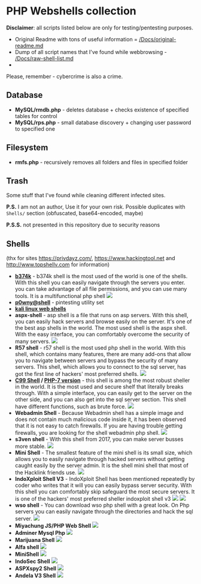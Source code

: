 # PHP Webshells collection

**Disclaimer**: all scripts listed below are only for testing/pentesting purposes.

* Original Readme with tons of useful information = [/Docs/original-readme.md](/Docs/original-readme.md)
* Dump of all script names that I've found while webbrowsing - [/Docs/raw-shell-list.md](/Docs/raw-shell-list.md)
* 
Please, remember - cybercrime is also a crime.

## Database

* **MySQL/rmdb.php** - deletes database + checks existence of specified tables for control
* **MySQL/rps.php** - small database discovery + changing user password to specified one

## Filesystem
* **rmfs.php** - recursively removes all folders and files in specified folder 

## Trash
Some stuff that I've found while cleaning different infected sites. 

**P.S.** I am not an author, Use it for your own risk. Possible duplicates with `Shells/` section (obfuscated, base64-encoded, maybe)

**P.S.S.** not presented in this repository due to security reasons

## Shells
(thx for sites https://privdayz.com/, https://www.hackingtool.net and http://www.topshellv.com for information)

* **[b374k](https://github.com/b374k/b374k)** - b374k shell is the most used of the world is one of the shells. With this shell you can easily navigate through the servers you enter. you can take advantage of all file permissions, and you can use many tools. It is a multifunctional php shell
  ![](_images/b374kshell.png)
* **[p0wny@shell](https://github.com/flozz/p0wny-shell)** - pintesting utility set
* **[kali linux web shells](https://www.kali.org/tools/webshells/)**
* **aspx-shell** - asp shell is a file that runs on asp servers. With this shell, you can easily hack servers and browse easily on the server. It's one of the best asp shells in the world. The most used shell is the aspx shell. With the easy interface, you can comfortably overcome the security of many servers.
  ![](_images/aspx-spy2.jpg)
* **R57 shell** - r57 shell is the most used php shell in the world. With this shell, which contains many features, there are many add-ons that allow you to navigate between servers and bypass the security of many servers. This shell, which allows you to connect to the sql server, has got the first line of hackers' most preferred shells.
  ![](_images/r57-shell.png)
* **[C99 Shell](https://github.com/4Hackerz/C99-Shell) / [PHP-7 version](https://github.com/KaizenLouie/C99Shell-PHP7)** - this shell is among the most robust sheller in the world. It is the most used and secure shelf that literally breaks through. With a simple interface, you can easily get to the server on the other side, and you can also get into the sql server section. This shell have different functions, such as brute force.
  ![](_images/c99-shell.png)
* **Webadmin Shell** - Because Webadmin shell has a simple image and does not contain much malicious code inside it, it has been observed that it is not easy to catch firewalls. If you are having trouble getting firewalls, you are looking for the shell webadmin php shell.
  ![](_images/webadmin-shell-1.png)
* **s3ven shell** - With this shell from 2017, you can make server busses more stable. 
  ![](_images/s3ven-shell.png)
* **Mini Shell** - The smallest feature of the mini shell is its small size, which allows you to easily navigate through hacked servers without getting caught easily by the server admin. It is the shell mini shell that most of the Hacklink friends use.
  ![](_images/mini-shell.png)
* **IndoXploit Shell V3** - IndoXploit Shell has been mentioned repeatedly by coder who writes that it will you can easily bypass server security. With this shell you can comfortably skip safeguard the most secure servers. It is one of the hackers' most preferred sheller indoxploit shell v3
  ![](_images/indox-1.png)
  ![](_images/indox-2.png)
* **wso shell** - You can download wso php shell with a great look. On Php servers you can easily navigate through the directories and hack the sql server.
  ![](_images/wsoshell.jpg)
* **Miyachung JS/PHP Web Shell**
  ![](_images/miya.png)
* **Adminer Mysql Php**
  ![](_images/adminer.png)
* **Marijuana Shell**
  ![](_images/marijuana-shell.png)
* **Alfa shell**
  ![](_images/alfa-shell.png)
* **MiniShell**
  ![](_images/mini-shell.png)
* **IndoSec Shell**
  ![](_images/indosec-shell.jpg)
* **ASPXspy2 Shell**
  ![](_images/aspx-spy2.jpg)
* **Andela V3 Shell**
  ![](_images/andela.png)